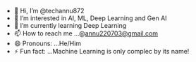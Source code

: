 - 👋 Hi, I’m @techannu872
- 👀 I’m interested in AI, ML, Deep Learning and Gen AI
- 🌱 I’m currently learning Deep Learning
- 📫 How to reach me ...@annu220703@gmail.com
- 😄 Pronouns: ...He/Him
- ⚡ Fun fact: ...Machine Learning is only complec by its name!

<!---
techannu872/techannu872 is a ✨ special ✨ repository because its `README.md` (this file) appears on your GitHub profile.
You can click the Preview link to take a look at your changes.
--->
